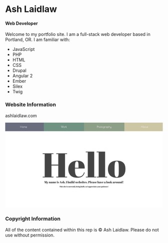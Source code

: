 # Ash Laidlaw
#### Web Developer

Welcome to my portfolio site. I am a full-stack web developer based in Portland, OR. I am familiar with:
   * JavaScript
   * PHP
   * HTML
   * CSS
   * Drupal
   * Angular 2
   * Ember
   * Silex
   * Twig

### Website Information

ashlaidlaw.com

![Site Screenshot](/src/assets/site-screenshot.jpg)

### Copyright Information

All of the content contained within this rep is © Ash Laidlaw. Please do not use without permission.

